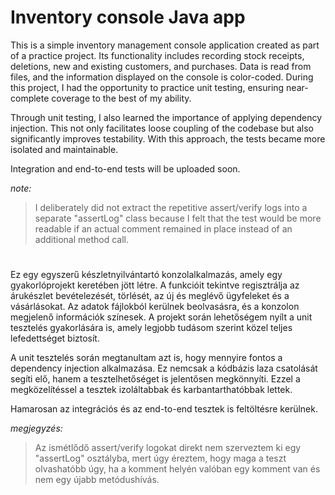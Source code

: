 # Inventory console Java app

This is a simple inventory management console application created as part of a practice project. Its functionality includes recording stock receipts, deletions, new and existing customers, and purchases. Data is read from files, and the information displayed on the console is color-coded. During this project, I had the opportunity to practice unit testing, ensuring near-complete coverage to the best of my ability.

Through unit testing, I also learned the importance of applying dependency injection. This not only facilitates loose coupling of the codebase but also significantly improves testability. With this approach, the tests became more isolated and maintainable.

Integration and end-to-end tests will be uploaded soon.

_note:_ 
>  I deliberately did not extract the repetitive assert/verify logs into a separate "assertLog" class because I felt that the test would be more readable if an actual comment remained in place instead of an additional method call.

#
#

Ez egy egyszerű készletnyilvántartó konzolalkalmazás, amely egy gyakorlóprojekt keretében jött létre. A funkcióit tekintve regisztrálja az árukészlet bevételezését, törlését, az új és meglévő ügyfeleket és a vásárlásokat. Az adatok fájlokból kerülnek beolvasásra, és a konzolon megjelenő információk színesek. A projekt során lehetőségem nyílt a unit tesztelés gyakorlására is, amely legjobb tudásom szerint közel teljes lefedettséget biztosít.

A unit tesztelés során megtanultam azt is, hogy mennyire fontos a dependency injection alkalmazása. Ez nemcsak a kódbázis laza csatolását segíti elő, hanem a tesztelhetőséget is jelentősen megkönnyíti. Ezzel a megközelítéssel a tesztek izoláltabbak és karbantarthatóbbak lettek.

Hamarosan az integrációs és az end-to-end tesztek is feltöltésre kerülnek.

_megjegyzés:_
>  Az ismétlődő assert/verify logokat direkt nem szerveztem ki egy "assertLog" osztályba, mert úgy éreztem, hogy maga a teszt olvashatóbb úgy, ha a komment helyén valóban egy komment van és nem egy újabb metódushívás.
  
